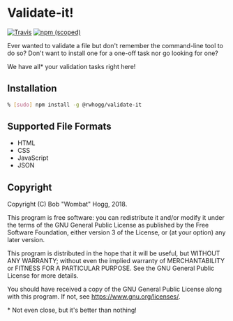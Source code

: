 # Validate-it!

[![Travis](https://img.shields.io/travis/rwhogg/validate-it.svg?style=plastic)](https://travis-ci.org/rwhogg/validate-it)
[![npm (scoped)](https://img.shields.io/npm/v/@rwhogg/validate-it.svg?style=plastic)](https://www.npmjs.com/package/@rwhogg/validate-it)

Ever wanted to validate a file but don't remember the command-line tool to do so? Don't want to install one for a
one-off task nor go looking for one?

We have all* your validation tasks right here!

## Installation

```bash
% [sudo] npm install -g @rwhogg/validate-it
```

## Supported File Formats

* HTML
* CSS
* JavaScript
* JSON

## Copyright

Copyright (C) Bob "Wombat" Hogg, 2018.

This program is free software: you can redistribute it and/or modify
it under the terms of the GNU General Public License as published by
the Free Software Foundation, either version 3 of the License, or
(at your option) any later version.

This program is distributed in the hope that it will be useful,
but WITHOUT ANY WARRANTY; without even the implied warranty of
MERCHANTABILITY or FITNESS FOR A PARTICULAR PURPOSE.  See the
GNU General Public License for more details.

You should have received a copy of the GNU General Public License
along with this program.  If not, see <https://www.gnu.org/licenses/>.

\* Not even close, but it's better than nothing!